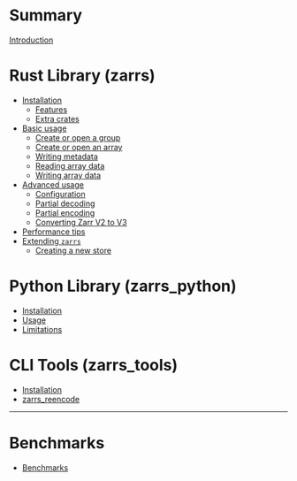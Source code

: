 # Summary

[Introduction](introduction.md)

# Rust Library (zarrs)

- [Installation]()
  - [Features]()
  - [Extra crates]()
- [Basic usage]()
  - [Create or open a group]()
  - [Create or open an array]()
  - [Writing metadata]()
  - [Reading array data]()
  - [Writing array data]()
- [Advanced usage]()
  - [Configuration]()
  - [Partial decoding]()
  - [Partial encoding]()
  - [Converting Zarr V2 to V3]()
- [Performance tips]()
- [Extending `zarrs`]()
  - [Creating a new store]()

# Python Library (zarrs_python)

- [Installation]()
- [Usage]()
- [Limitations]()

# CLI Tools (zarrs_tools)

- [Installation]()
- [zarrs_reencode]()

---

# Benchmarks

- [Benchmarks](./zarr_benchmarks/README.md)
